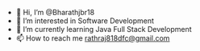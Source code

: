 - 👋 Hi, I’m @Bharathjbr18
- 👀 I’m interested in Software Development
- 🌱 I’m currently learning Java Full Stack Development
- 📫 How to reach me rathraj818dfc@gmail.com

<!---
Bharathjbr18/Bharathjbr18 is a ✨ special ✨ repository because its `README.md` (this file) appears on your GitHub profile.
You can click the Preview link to take a look at your changes.
--->
